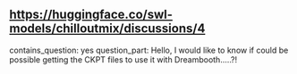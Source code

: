 ## https://huggingface.co/swl-models/chilloutmix/discussions/4

contains_question: yes
question_part: Hello, I would like to know if could be possible getting the CKPT files to use it with Dreambooth.....?!